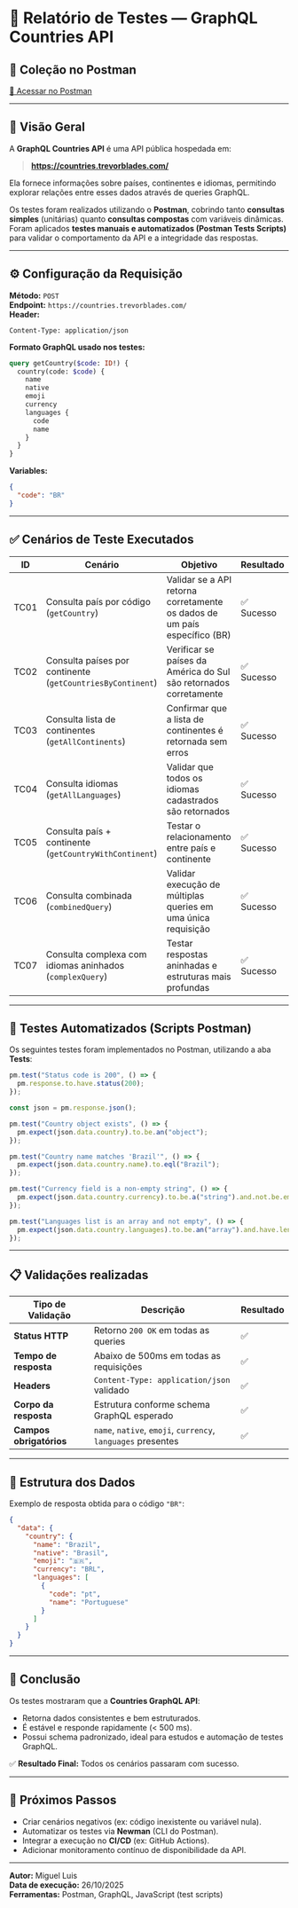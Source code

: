 # 🧪 Relatório de Testes — GraphQL Countries API

## 🔗 Coleção no Postman
[🔗 Acessar no Postman](https://www.postman.com/darir0/workspace/teste-de-api/collection/37063479-aa82ae3b-2b6c-4087-a1dc-a16c607e1cc0?action=share&creator=37063479&active-environment=37063479-e7294626-e190-41f4-92a4-9ff6d2356a7b)

---

## 🧭 Visão Geral

A **GraphQL Countries API** é uma API pública hospedada em:
> **https://countries.trevorblades.com/**

Ela fornece informações sobre países, continentes e idiomas, permitindo explorar relações entre esses dados através de queries GraphQL.

Os testes foram realizados utilizando o **Postman**, cobrindo tanto **consultas simples** (unitárias) quanto **consultas compostas** com variáveis dinâmicas.  
Foram aplicados **testes manuais e automatizados (Postman Tests Scripts)** para validar o comportamento da API e a integridade das respostas.

---

## ⚙️ Configuração da Requisição

**Método:** `POST`  
**Endpoint:** `https://countries.trevorblades.com/`  
**Header:**  
```
Content-Type: application/json
```

**Formato GraphQL usado nos testes:**
```graphql
query getCountry($code: ID!) {
  country(code: $code) {
    name
    native
    emoji
    currency
    languages {
      code
      name
    }
  }
}
```

**Variables:**
```json
{
  "code": "BR"
}
```

---

## ✅ Cenários de Teste Executados

| ID | Cenário | Objetivo | Resultado |
|----|----------|-----------|-----------|
| TC01 | Consulta país por código (`getCountry`) | Validar se a API retorna corretamente os dados de um país específico (BR) | ✅ Sucesso |
| TC02 | Consulta países por continente (`getCountriesByContinent`) | Verificar se países da América do Sul são retornados corretamente | ✅ Sucesso |
| TC03 | Consulta lista de continentes (`getAllContinents`) | Confirmar que a lista de continentes é retornada sem erros | ✅ Sucesso |
| TC04 | Consulta idiomas (`getAllLanguages`) | Validar que todos os idiomas cadastrados são retornados | ✅ Sucesso |
| TC05 | Consulta país + continente (`getCountryWithContinent`) | Testar o relacionamento entre país e continente | ✅ Sucesso |
| TC06 | Consulta combinada (`combinedQuery`) | Validar execução de múltiplas queries em uma única requisição | ✅ Sucesso |
| TC07 | Consulta complexa com idiomas aninhados (`complexQuery`) | Testar respostas aninhadas e estruturas mais profundas | ✅ Sucesso |

---

## 🧩 Testes Automatizados (Scripts Postman)

Os seguintes testes foram implementados no Postman, utilizando a aba **Tests**:

```javascript
pm.test("Status code is 200", () => {
  pm.response.to.have.status(200);
});

const json = pm.response.json();

pm.test("Country object exists", () => {
  pm.expect(json.data.country).to.be.an("object");
});

pm.test("Country name matches 'Brazil'", () => {
  pm.expect(json.data.country.name).to.eql("Brazil");
});

pm.test("Currency field is a non-empty string", () => {
  pm.expect(json.data.country.currency).to.be.a("string").and.not.be.empty;
});

pm.test("Languages list is an array and not empty", () => {
  pm.expect(json.data.country.languages).to.be.an("array").and.have.lengthOf.above(0);
});
```

---

## 📋 Validações realizadas

| Tipo de Validação | Descrição | Resultado |
|-------------------|------------|------------|
| **Status HTTP** | Retorno `200 OK` em todas as queries | ✅ |
| **Tempo de resposta** | Abaixo de 500ms em todas as requisições | ✅ |
| **Headers** | `Content-Type: application/json` validado | ✅ |
| **Corpo da resposta** | Estrutura conforme schema GraphQL esperado | ✅ |
| **Campos obrigatórios** | `name`, `native`, `emoji`, `currency`, `languages` presentes | ✅ |

---

## 🧱 Estrutura dos Dados

Exemplo de resposta obtida para o código `"BR"`:

```json
{
  "data": {
    "country": {
      "name": "Brazil",
      "native": "Brasil",
      "emoji": "🇧🇷",
      "currency": "BRL",
      "languages": [
        {
          "code": "pt",
          "name": "Portuguese"
        }
      ]
    }
  }
}
```

---

## 🧪 Conclusão

Os testes mostraram que a **Countries GraphQL API**:
- Retorna dados consistentes e bem estruturados.
- É estável e responde rapidamente (< 500 ms).
- Possui schema padronizado, ideal para estudos e automação de testes GraphQL.

✅ **Resultado Final:** Todos os cenários passaram com sucesso.

---

## 🧠 Próximos Passos

- Criar cenários negativos (ex: código inexistente ou variável nula).  
- Automatizar os testes via **Newman** (CLI do Postman).  
- Integrar a execução no **CI/CD** (ex: GitHub Actions).  
- Adicionar monitoramento contínuo de disponibilidade da API.

---

**Autor:** Miguel Luis  
**Data de execução:** 26/10/2025  
**Ferramentas:** Postman, GraphQL, JavaScript (test scripts)
